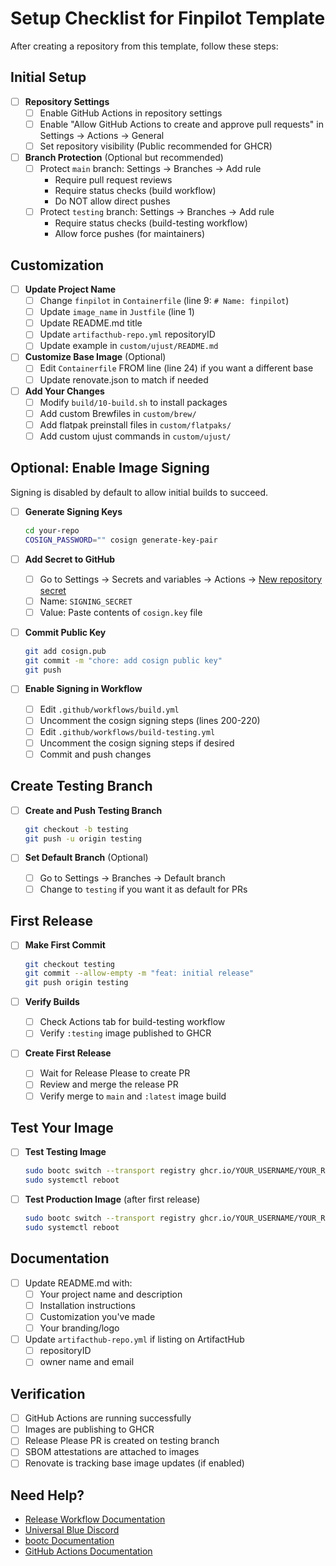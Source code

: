# Setup Checklist for Finpilot Template

After creating a repository from this template, follow these steps:

## Initial Setup

- [ ] **Repository Settings**
  - [ ] Enable GitHub Actions in repository settings
  - [ ] Enable "Allow GitHub Actions to create and approve pull requests" in Settings → Actions → General
  - [ ] Set repository visibility (Public recommended for GHCR)

- [ ] **Branch Protection** (Optional but recommended)
  - [ ] Protect `main` branch: Settings → Branches → Add rule
    - Require pull request reviews
    - Require status checks (build workflow)
    - Do NOT allow direct pushes
  - [ ] Protect `testing` branch: Settings → Branches → Add rule
    - Require status checks (build-testing workflow)
    - Allow force pushes (for maintainers)

## Customization

- [ ] **Update Project Name**
  - [ ] Change `finpilot` in `Containerfile` (line 9: `# Name: finpilot`)
  - [ ] Update `image_name` in `Justfile` (line 1)
  - [ ] Update README.md title
  - [ ] Update `artifacthub-repo.yml` repositoryID
  - [ ] Update example in `custom/ujust/README.md`

- [ ] **Customize Base Image** (Optional)
  - [ ] Edit `Containerfile` FROM line (line 24) if you want a different base
  - [ ] Update renovate.json to match if needed

- [ ] **Add Your Changes**
  - [ ] Modify `build/10-build.sh` to install packages
  - [ ] Add custom Brewfiles in `custom/brew/`
  - [ ] Add flatpak preinstall files in `custom/flatpaks/`
  - [ ] Add custom ujust commands in `custom/ujust/`

## Optional: Enable Image Signing

Signing is disabled by default to allow initial builds to succeed.

- [ ] **Generate Signing Keys**
  ```bash
  cd your-repo
  COSIGN_PASSWORD="" cosign generate-key-pair
  ```

- [ ] **Add Secret to GitHub**
  - [ ] Go to Settings → Secrets and variables → Actions → [New repository secret](https://docs.github.com/en/actions/security-guides/encrypted-secrets#creating-encrypted-secrets-for-a-repository)
  - [ ] Name: `SIGNING_SECRET`
  - [ ] Value: Paste contents of `cosign.key` file

- [ ] **Commit Public Key**
  ```bash
  git add cosign.pub
  git commit -m "chore: add cosign public key"
  git push
  ```

- [ ] **Enable Signing in Workflow**
  - [ ] Edit `.github/workflows/build.yml`
  - [ ] Uncomment the cosign signing steps (lines 200-220)
  - [ ] Edit `.github/workflows/build-testing.yml`
  - [ ] Uncomment the cosign signing steps if desired
  - [ ] Commit and push changes

## Create Testing Branch

- [ ] **Create and Push Testing Branch**
  ```bash
  git checkout -b testing
  git push -u origin testing
  ```

- [ ] **Set Default Branch** (Optional)
  - [ ] Go to Settings → Branches → Default branch
  - [ ] Change to `testing` if you want it as default for PRs

## First Release

- [ ] **Make First Commit**
  ```bash
  git checkout testing
  git commit --allow-empty -m "feat: initial release"
  git push origin testing
  ```

- [ ] **Verify Builds**
  - [ ] Check Actions tab for build-testing workflow
  - [ ] Verify `:testing` image published to GHCR

- [ ] **Create First Release**
  - [ ] Wait for Release Please to create PR
  - [ ] Review and merge the release PR
  - [ ] Verify merge to `main` and `:latest` image build

## Test Your Image

- [ ] **Test Testing Image**
  ```bash
  sudo bootc switch --transport registry ghcr.io/YOUR_USERNAME/YOUR_REPO:testing
  sudo systemctl reboot
  ```

- [ ] **Test Production Image** (after first release)
  ```bash
  sudo bootc switch --transport registry ghcr.io/YOUR_USERNAME/YOUR_REPO:latest
  sudo systemctl reboot
  ```

## Documentation

- [ ] Update README.md with:
  - [ ] Your project name and description
  - [ ] Installation instructions
  - [ ] Customization you've made
  - [ ] Your branding/logo

- [ ] Update `artifacthub-repo.yml` if listing on ArtifactHub
  - [ ] repositoryID
  - [ ] owner name and email

## Verification

- [ ] GitHub Actions are running successfully
- [ ] Images are publishing to GHCR
- [ ] Release Please PR is created on testing branch
- [ ] SBOM attestations are attached to images
- [ ] Renovate is tracking base image updates (if enabled)

## Need Help?

- [Release Workflow Documentation](../RELEASE_WORKFLOW.md)
- [Universal Blue Discord](https://discord.gg/universal-blue)
- [bootc Documentation](https://containers.github.io/bootc/)
- [GitHub Actions Documentation](https://docs.github.com/en/actions)
